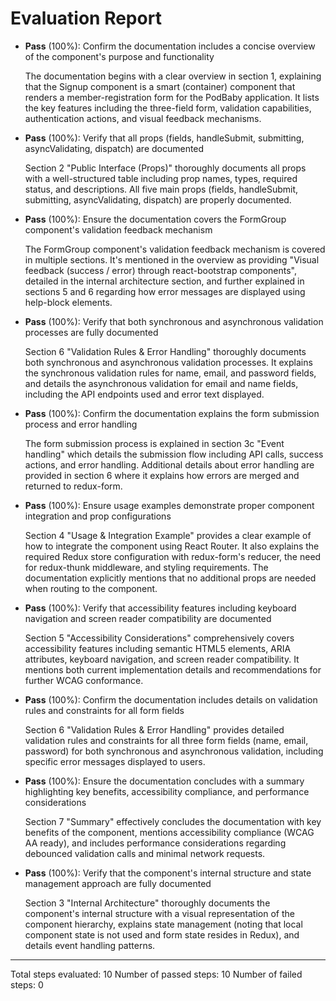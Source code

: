 # Evaluation Report

- **Pass** (100%): Confirm the documentation includes a concise overview of the component's purpose and functionality
  
  The documentation begins with a clear overview in section 1, explaining that the Signup component is a smart (container) component that renders a member-registration form for the PodBaby application. It lists the key features including the three-field form, validation capabilities, authentication actions, and visual feedback mechanisms.

- **Pass** (100%): Verify that all props (fields, handleSubmit, submitting, asyncValidating, dispatch) are documented
  
  Section 2 "Public Interface (Props)" thoroughly documents all props with a well-structured table including prop names, types, required status, and descriptions. All five main props (fields, handleSubmit, submitting, asyncValidating, dispatch) are properly documented.

- **Pass** (100%): Ensure the documentation covers the FormGroup component's validation feedback mechanism
  
  The FormGroup component's validation feedback mechanism is covered in multiple sections. It's mentioned in the overview as providing "Visual feedback (success / error) through react-bootstrap components", detailed in the internal architecture section, and further explained in sections 5 and 6 regarding how error messages are displayed using help-block elements.

- **Pass** (100%): Verify that both synchronous and asynchronous validation processes are fully documented
  
  Section 6 "Validation Rules & Error Handling" thoroughly documents both synchronous and asynchronous validation processes. It explains the synchronous validation rules for name, email, and password fields, and details the asynchronous validation for email and name fields, including the API endpoints used and error text displayed.

- **Pass** (100%): Confirm the documentation explains the form submission process and error handling
  
  The form submission process is explained in section 3c "Event handling" which details the submission flow including API calls, success actions, and error handling. Additional details about error handling are provided in section 6 where it explains how errors are merged and returned to redux-form.

- **Pass** (100%): Ensure usage examples demonstrate proper component integration and prop configurations
  
  Section 4 "Usage & Integration Example" provides a clear example of how to integrate the component using React Router. It also explains the required Redux store configuration with redux-form's reducer, the need for redux-thunk middleware, and styling requirements. The documentation explicitly mentions that no additional props are needed when routing to the component.

- **Pass** (100%): Verify that accessibility features including keyboard navigation and screen reader compatibility are documented
  
  Section 5 "Accessibility Considerations" comprehensively covers accessibility features including semantic HTML5 elements, ARIA attributes, keyboard navigation, and screen reader compatibility. It mentions both current implementation details and recommendations for further WCAG conformance.

- **Pass** (100%): Confirm the documentation includes details on validation rules and constraints for all form fields
  
  Section 6 "Validation Rules & Error Handling" provides detailed validation rules and constraints for all three form fields (name, email, password) for both synchronous and asynchronous validation, including specific error messages displayed to users.

- **Pass** (100%): Ensure the documentation concludes with a summary highlighting key benefits, accessibility compliance, and performance considerations
  
  Section 7 "Summary" effectively concludes the documentation with key benefits of the component, mentions accessibility compliance (WCAG AA ready), and includes performance considerations regarding debounced validation calls and minimal network requests.

- **Pass** (100%): Verify that the component's internal structure and state management approach are fully documented
  
  Section 3 "Internal Architecture" thoroughly documents the component's internal structure with a visual representation of the component hierarchy, explains state management (noting that local component state is not used and form state resides in Redux), and details event handling patterns.

---

Total steps evaluated: 10
Number of passed steps: 10
Number of failed steps: 0